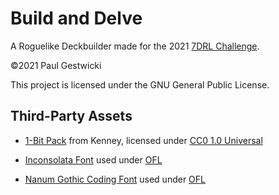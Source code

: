 # Build and Delve

A Roguelike Deckbuilder made for the 2021 [7DRL Challenge](https://7drl.com/).

&copy;2021 Paul Gestwicki

This project is licensed under the GNU General Public License. 

## Third-Party Assets

- [1-Bit Pack](https://www.kenney.nl/assets/bit-pack) from Kenney, licensed under [CC0 1.0 Universal](https://creativecommons.org/publicdomain/zero/1.0/)

- [Inconsolata Font](https://fonts.google.com/specimen/Inconsolata) used under [OFL](project/assets/fonts/Inconsolata/OFL.txt)

- [Nanum Gothic Coding Font](https://fonts.google.com/specimen/Nanum+Gothic+Coding) used under [OFL](project/assets/NanumGothicCoding/OFL.txt)